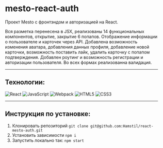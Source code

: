 # mesto-react-auth

Проект Mesto с фронтэндом и авторизацией на React.

Вся разметка перенесена в JSX, реализованы 14 функциональных компонентов, открытие, закрытие 6 попапов. Отображение информации о пользователе и карточек через API. Добавлена возможность изменения аватара, добавления данных профиля, добавление новой карточки, возможность поставить лайк, удалить карточку с попапом подтверждения. Добавлен роутинг и возможность регистрации и авторизации пользователя. Во всех формах реализованна валидация.

---

## Технологии:

![React](https://img.shields.io/badge/-React-090909?style=for-the-badge&logo=React)
![JavaScript](https://img.shields.io/badge/-JavaScript-090909?style=for-the-badge&logo=JavaScript)
![Webpack](https://img.shields.io/badge/-Webpack-090909?style=for-the-badge&logo=Webpack)
![HTML5](https://img.shields.io/badge/-HTML5-090909?style=for-the-badge&logo=HTML5)
![CSS3](https://img.shields.io/badge/-CSS3-090909?style=for-the-badge&logo=CSS3)

---

## Инструкция по установке:

1. Клонировать репозиторий
   `git clone git@github.com:Hamstil/react-mesto-auth.git`
2. Установить зависимости
   `npm i`
3. Запустить локально так:
   `npm start`
